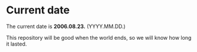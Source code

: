 # Current date

The current date is **2006.08.23.** (YYYY.MM.DD.)

This repository will be good when the world ends, so we will know how long it lasted.